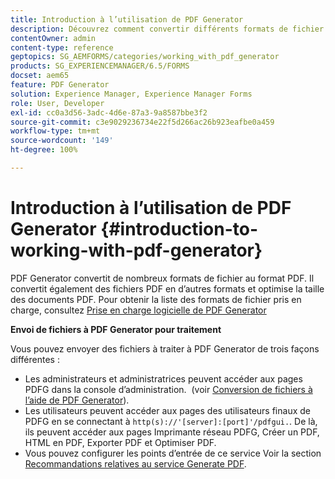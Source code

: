 ```yaml
---
title: Introduction à l’utilisation de PDF Generator
description: Découvrez comment convertir différents formats de fichier au format PDF. Il convertit également des fichiers PDF en d’autres formats et optimise la taille des documents PDF.
contentOwner: admin
content-type: reference
geptopics: SG_AEMFORMS/categories/working_with_pdf_generator
products: SG_EXPERIENCEMANAGER/6.5/FORMS
docset: aem65
feature: PDF Generator
solution: Experience Manager, Experience Manager Forms
role: User, Developer
exl-id: cc0a3d56-3adc-4d6e-87a3-9a8587bbe3f2
source-git-commit: c3e9029236734e22f5d266ac26b923eafbe0a459
workflow-type: tm+mt
source-wordcount: '149'
ht-degree: 100%

---
```


# Introduction à l’utilisation de PDF Generator {#introduction-to-working-with-pdf-generator}

PDF Generator convertit de nombreux formats de fichier au format PDF. Il convertit également des fichiers PDF en d’autres formats et optimise la taille des documents PDF. Pour obtenir la liste des formats de fichier pris en charge, consultez [Prise en charge logicielle de PDF Generator](/help/forms/using/aem-forms-jee-supported-platforms.md)

**Envoi de fichiers à PDF Generator pour traitement**

Vous pouvez envoyer des fichiers à traiter à PDF Generator de trois façons différentes :

* Les administrateurs et administratrices peuvent accéder aux pages PDFG dans la console d’administration.  (voir [Conversion de fichiers à l’aide de PDF Generator](/help/forms/using/admin-help/converting-files-using-pdf-generator.md)).
* Les utilisateurs peuvent accéder aux pages des utilisateurs finaux de PDFG en se connectant à `http(s)://'[server]:[port]'/pdfgui.`. De là, ils peuvent accéder aux pages Imprimante réseau PDFG, Créer un PDF, HTML en PDF, Exporter PDF et Optimiser PDF.
* Vous pouvez configurer les points d’entrée de ce service Voir la section <!--Fix broken link to Managing Endpoints --> [Recommandations relatives au service Generate PDF](configuring-watched-folder-endpoints.md#generate-pdf-service-recommendations).
